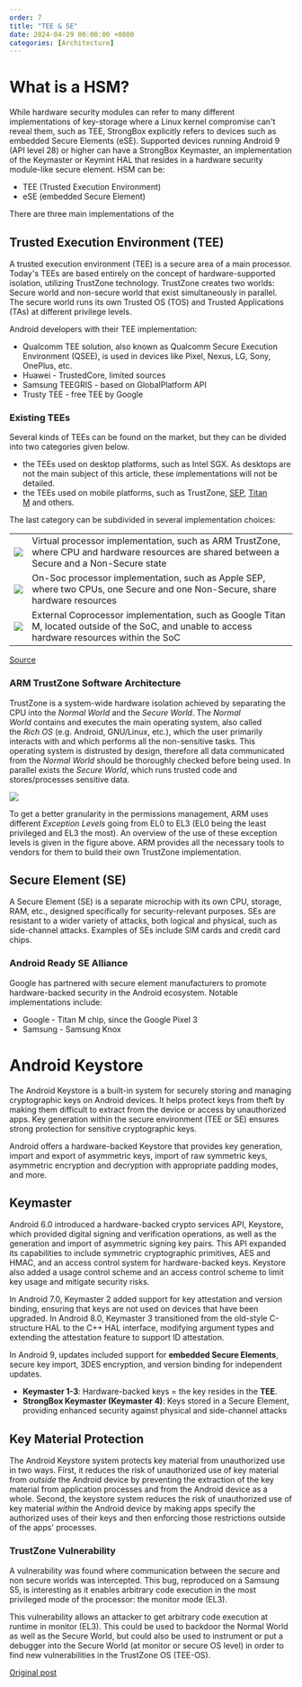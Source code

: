 ```yaml
---
order: 7
title: "TEE & SE"
date: 2024-04-29 00:00:00 +0800
categories: [Architecture]
---
```



# **What is a HSM?**

While hardware security modules can refer to many different implementations of key-storage where a Linux kernel compromise can't reveal them, such as TEE, StrongBox explicitly refers to devices such as embedded Secure Elements (eSE). Supported devices running Android 9 (API level 28) or higher can have a StrongBox Keymaster, an implementation of the Keymaster or Keymint HAL that resides in a hardware security module-like secure element. 
   HSM can be:
   - TEE (Trusted Execution Environment)
   - eSE (embedded Secure Element)

There are three main implementations of the 

## Trusted Execution Environment (TEE)

A trusted execution environment (TEE) is a secure area of a main processor. Today's TEEs are based entirely on the concept of hardware-supported isolation, utilizing TrustZone technology. TrustZone creates two worlds: Secure world and non-secure world that exist simultaneously in parallel. The secure world runs its own Trusted OS (TOS) and Trusted Applications (TAs) at different privilege levels. 

Android developers with their TEE implementation:
   - Qualcomm TEE solution, also known as Qualcomm Secure Execution Environment (QSEE), is used in devices like Pixel, Nexus, LG, Sony, OnePlus, etc.
   - Huawei - TrustedCore, limited sources
   - Samsung TEEGRIS - based on GlobalPlatform API
   - Trusty TEE - free TEE by Google

### Existing TEEs

Several kinds of TEEs can be found on the market, but they can be divided into two categories given below.

- the TEEs used on desktop platforms, such as Intel SGX. As desktops are not the main subject of this article, these implementations will not be detailed.
- the TEEs used on mobile platforms, such as TrustZone, [SEP](https://www.theiphonewiki.com/wiki/Secure_Enclave), [Titan M](https://www.blog.google/products/pixel/titan-m-makes-pixel-3-our-most-secure-phone-yet/) and others.


The last category can be subdivided in several implementation choices:

|   |   |
|---|---|
|![](https://blog.quarkslab.com/resources/2019-12-03-samsung_trustzone_exploitation_part1/virtual_proc.png)|Virtual processor implementation, such as ARM TrustZone, where CPU and hardware resources are shared between a Secure and a Non-Secure state|
|![](https://blog.quarkslab.com/resources/2019-12-03-samsung_trustzone_exploitation_part1/on_soc.png)|On-Soc processor implementation, such as Apple SEP, where two CPUs, one Secure and one Non-Secure, share hardware resources|
|![](https://blog.quarkslab.com/resources/2019-12-03-samsung_trustzone_exploitation_part1/off_soc.png)|External Coprocessor implementation, such as Google Titan M, located outside of the SoC, and unable to access hardware resources within the SoC|
[Source](https://blog.quarkslab.com/a-deep-dive-into-samsungs-trustzone-part-1.html)

### ARM TrustZone Software Architecture

TrustZone is a system-wide hardware isolation achieved by separating the CPU into the _Normal World_ and the _Secure World_. The _Normal World_ contains and executes the main operating system, also called the _Rich OS_ (e.g. Android, GNU/Linux, etc.), which the user primarily interacts with and which performs all the non-sensitive tasks. This operating system is distrusted by design, therefore all data communicated from the _Normal World_ should be thoroughly checked before being used. In parallel exists the _Secure World_, which runs trusted code and stores/processes sensitive data.

![](https://blog.quarkslab.com/resources/2019-12-03-samsung_trustzone_exploitation_part1/exception_levels_aarch64.png)

To get a better granularity in the permissions management, ARM uses different _Exception Levels_ going from EL0 to EL3 (EL0 being the least privileged and EL3 the most). An overview of the use of these exception levels is given in the figure above. ARM provides all the necessary tools to vendors for them to build their own TrustZone implementation.

## Secure Element (SE)

A Secure Element (SE) is a separate microchip with its own CPU, storage, RAM, etc., designed specifically for security-relevant purposes. SEs are resistant to a wider variety of attacks, both logical and physical, such as side-channel attacks. Examples of SEs include SIM cards and credit card chips.

### Android Ready SE Alliance

Google has partnered with secure element manufacturers to promote hardware-backed security in the Android ecosystem. Notable implementations include:
- Google - Titan M chip, since the Google Pixel 3
- Samsung - Samsung Knox

# Android Keystore

The Android Keystore is a built-in system for securely storing and managing cryptographic keys on Android devices. It helps protect keys from theft by making them difficult to extract from the device or access by unauthorized apps. Key generation within the secure environment (TEE or SE) ensures strong protection for sensitive cryptographic keys.

Android offers a hardware-backed Keystore that provides key generation, import and export of asymmetric keys, import of raw symmetric keys, asymmetric encryption and decryption with appropriate padding modes, and more.

## Keymaster

Android 6.0 introduced a hardware-backed crypto services API, Keystore, which provided digital signing and verification operations, as well as the generation and import of asymmetric signing key pairs. This API expanded its capabilities to include symmetric cryptographic primitives, AES and HMAC, and an access control system for hardware-backed keys. Keystore also added a usage control scheme and an access control scheme to limit key usage and mitigate security risks.  
  
In Android 7.0, Keymaster 2 added support for key attestation and version binding, ensuring that keys are not used on devices that have been upgraded. In Android 8.0, Keymaster 3 transitioned from the old-style C-structure HAL to the C++ HAL interface, modifying argument types and extending the attestation feature to support ID attestation.  
  
In Android 9, updates included support for **embedded Secure Elements**, secure key import, 3DES encryption, and version binding for independent updates.

- **Keymaster 1-3**: Hardware-backed keys = the key resides in the **TEE**.
- **StrongBox Keymaster (Keymaster 4)**: Keys stored in a Secure Element, providing enhanced security against physical and side-channel attacks

## Key Material Protection

The Android Keystore system protects key material from unauthorized use in two ways. First, it reduces the risk of unauthorized use of key material from _outside_ the Android device by preventing the extraction of the key material from application processes and from the Android device as a whole. Second, the keystore system reduces the risk of unauthorized use of key material _within_ the Android device by making apps specify the authorized uses of their keys and then enforcing those restrictions outside of the apps' processes.

### TrustZone Vulnerability

A vulnerability was found where communication between the secure and non secure worlds was intercepted. This bug, reproduced on a Samsung S5, is interesting as it enables arbitrary code execution in the most privileged mode of the processor: the monitor mode (EL3).

This vulnerability allows an attacker to get arbitrary code execution at runtime in monitor (EL3). This could be used to backdoor the Normal World as well as the Secure World, but could also be used to instrument or put a debugger into the Secure World (at monitor or secure OS level) in order to find new vulnerabilities in the TrustZone OS (TEE-OS).

[Original post](https://blog.quarkslab.com/attacking-the-arms-trustzone.html)
